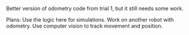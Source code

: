 Better version of odometry code from trial 1, but it still needs some work.

Plans:
Use the logic here for simulations.
Work on another robot with odometry.
Use computer vision to track movement and position.
